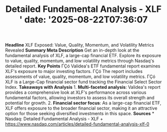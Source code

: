 ﻿---
title: "Detailed Fundamental Analysis - XLF       '
date: '2025-08-22T07:36:07"
category: "Markets"
summary: ""
slug: "detailed fundamental analysis  xlf       "
source_urls:
  - "https://www.nasdaq.com/articles/detailed-fundamental-analysis-xlf-0"
seo:
  title: "Detailed Fundamental Analysis - XLF        | Hash n Hedge'
  description: '"
  keywords: ["news", "markets", "brief"]
---
**Headline** XLF Exposed: Value, Quality, Momentum, and Volatility Metrics Revealed  **Summary Meta Description** Get an in-depth look at the fundamental analysis of XLF, a large-cap financial ETF. Explore its exposure to value, quality, momentum, and low volatility metrics through Nasdaq's detailed report.  **Key Points**  ΓÇó Validea's ETF fundamental report examines XLF's exposure to major investing factors. ΓÇó The report includes assessments of value, quality, momentum, and low volatility metrics. ΓÇó XLF is a Large-Cap financial sector fund tracking the Financial Select Sector Index.  **Takeaways with Analysis**  1. **Multi-faceted analysis**: Validea's report provides a comprehensive look at XLF's performance across various fundamental factors, allowing investors to assess its overall strength and potential for growth. 2. **Financial sector focus**: As a large-cap financial ETF, XLF offers exposure to the broader financial sector, making it an attractive option for those seeking diversified investments in this space.  **Sources**  * Nasdaq: Detailed Fundamental Analysis - XLF 	+ https://www.nasdaq.com/articles/detailed-fundamental-analysis-xlf-0 
